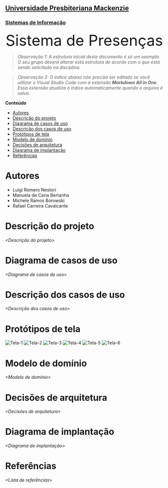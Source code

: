 <h2><a href= "https://www.mackenzie.br">Universidade Presbiteriana Mackenzie</a></h2>
<h3><a href= "https://www.mackenzie.br/graduacao/sao-paulo-higienopolis/sistemas-de-informacao">Sistemas de Informação</a></h3>


<p><font size="+12"><center>Sistema de Presenças</center></font></p>

>*Observação 1: A estrutura inicial deste documento é só um exemplo. O seu grupo deverá alterar esta estrutura de acordo com o que está sendo solicitado na disciplina.*

>*Observação 2: O índice abaixo não precisa ser editado se você utilizar o Visual Studio Code com a extensão **Markdown All in One**. Essa extensão atualiza o índice automaticamente quando o arquivo é salvo.*

**Conteúdo**

- [Autores](#autores)
- [Descrição do projeto](#descrição-do-projeto)
- [Diagrama de casos de uso](#diagrama-de-casos-de-uso)
- [Descrição dos casos de uso](#descrição-dos-casos-de-uso)
- [Protótipos de tela](#protótipos-de-tela)
- [Modelo de domínio](#modelo-de-domínio)
- [Decisões de arquitetura](#decisões-de-arquitetura)
- [Diagrama de implantação](#diagrama-de-implantação)
- [Referências](#referências)


# Autores

* Luigi Romero Nestori
* Manuela de Caria Bertanha
* Michele Ramos Borowski
* Rafael Carreira Cavalcante


# Descrição do projeto

*&lt;Descrição do projeto&gt;*

# Diagrama de casos de uso

*&lt;Diagrama de casos de uso&gt;*

# Descrição dos casos de uso

*&lt;Descrição dos casos de uso&gt;*

# Protótipos de tela

![Tela-1](https://user-images.githubusercontent.com/102591519/219970725-bf9291ff-02fe-4f42-913b-f0d7633ec25a.png)
![Tela-2](https://user-images.githubusercontent.com/102591519/219970755-a69256f9-46dd-4224-a331-926ad0c83697.png)
![Tela-3](https://user-images.githubusercontent.com/102591519/219970827-13ec87fa-c7fd-4077-9e7b-43e2bcd56c4d.png)
![Tela-4](https://user-images.githubusercontent.com/102591519/219970876-58cc0976-309f-41ef-a66e-7dda8352f877.png)
![Tela-5](https://user-images.githubusercontent.com/102591519/219970874-26ff5a0f-3c71-4d62-a137-42a13cf14f25.png)
![Tela-6](https://user-images.githubusercontent.com/102591519/219970873-3c39f7fe-b44c-49a0-b241-a46ba0d79efe.png)

# Modelo de domínio

*&lt;Modelo de domínio&gt;*

# Decisões de arquitetura

*&lt;Decisões de arquitetura&gt;*

# Diagrama de implantação

*&lt;Diagrama de implantação&gt;*

# Referências

*&lt;Lista de referências&gt;*
